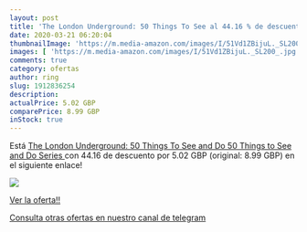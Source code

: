 ```yaml
---
layout: post
title: 'The London Underground: 50 Things To See al 44.16 % de descuento'
date: 2020-03-21 06:20:04
thumbnailImage: 'https://m.media-amazon.com/images/I/51Vd1ZBijuL._SL200_.jpg'
images: [ 'https://m.media-amazon.com/images/I/51Vd1ZBijuL._SL200_.jpg' ]
comments: true
category: ofertas
author: ring
slug: 1912836254
description:
actualPrice: 5.02 GBP
comparePrice: 8.99 GBP
inStock: true
---
```


Está [The London Underground: 50 Things To See and Do  50 Things to See and Do Series ](https://www.amazon.co.uk/dp/1912836254/?tag=redken01-21) con 44.16 de descuento por 5.02 GBP (original: 8.99 GBP) en el siguiente enlace!

[![](https://m.media-amazon.com/images/I/51Vd1ZBijuL._SL200_.jpg)](https://www.amazon.co.uk/dp/1912836254/?tag=redken01-21)

[Ver la oferta!!](https://www.amazon.co.uk/dp/1912836254/?tag=redken01-21)

[Consulta otras ofertas en nuestro canal de telegram](https://t.me/s/ofertas25)
